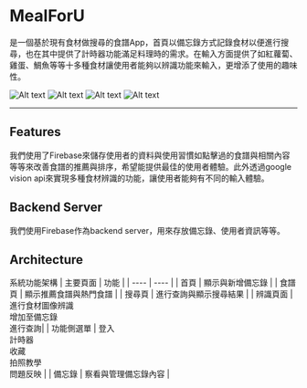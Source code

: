 # MealForU
是一個基於現有食材做搜尋的食譜App，首頁以備忘錄方式記錄食材以便進行搜尋，也在其中提供了計時器功能滿足料理時的需求。在輸入方面提供了如紅蘿蔔、雞蛋、鯛魚等等十多種食材讓使用者能夠以辨識功能來輸入，更增添了使用的趣味性。


![Alt text](https://github.com/ttom1224/mealforU/blob/master/graguate/src/Screenshot_20210524-225032.jpg)
![Alt text](https://github.com/ttom1224/mealforU/blob/master/graguate/src/Screenshot_20210524-224519.jpg)
![Alt text](https://github.com/ttom1224/mealforU/blob/master/graguate/src/Screenshot_20210524-224754.jpg)
![Alt text](https://github.com/ttom1224/mealforU/blob/master/graguate/src/Screenshot_20210524-224941.jpg)

****
## Features
我們使用了Firebase來儲存使用者的資料與使用習慣如點擊過的食譜與相關內容等等來改善食譜的推薦與排序，希望能提供最佳的使用者體驗。此外透過google vision api來實現多種食材辨識的功能，讓使用者能夠有不同的輸入體驗。

## Backend Server
我們使用Firebase作為backend server，用來存放備忘錄、使用者資訊等等。

## Architecture
系統功能架構
|  主要頁面   | 功能  |
|  ----  | ----  |
|  首頁 | 顯示與新增備忘錄 |
| 食譜頁  | 顯示推薦食譜與熱門食譜 |
| 搜尋頁  | 進行查詢與顯示搜尋結果 |
| 辨識頁面  | 進行食材圖像辨識<br>增加至備忘錄<br>進行查詢|
| 功能側選單  | 登入<br>計時器<br>收藏<br>拍照教學<br>問題反映 |
| 備忘錄  | 察看與管理備忘錄內容 |
